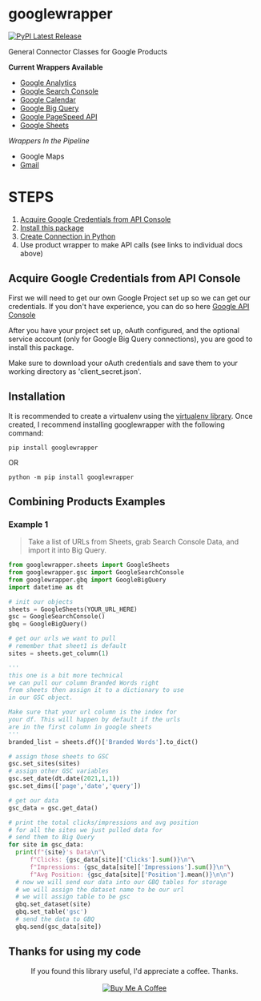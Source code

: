 # googlewrapper

[![PyPI Latest Release](https://img.shields.io/pypi/v/googlewrapper.svg)](https://pypi.org/project/googlewrapper/)

General Connector Classes for Google Products 

__Current Wrappers Available__

 - <a href=https://github.com/jaceiverson/google-wrapper/blob/master/docs/Google%20Analytics.md>Google Analytics</a>
 - <a href=https://github.com/jaceiverson/google-wrapper/blob/master/docs/Google%20Search%20Console.md>Google Search Console</a>
 - <a href=https://github.com/jaceiverson/google-wrapper/blob/master/docs/Google%20Calendar.md>Google Calendar</a>
 - <a href=https://github.com/jaceiverson/google-wrapper/blob/master/docs/Google%20Big%20Query.md>Google Big Query</a>
 - <a href=https://github.com/jaceiverson/google-wrapper/blob/master/docs/Pagespeed%20Insights.md>Google PageSpeed API</a>
 - <a href=https://github.com/jaceiverson/google-wrapper/blob/master/docs/Google%20Sheets.md>Google Sheets</a>

_Wrappers In the Pipeline_
 - Google Maps  
 - <a href=https://github.com/jaceiverson/google-wrapper/blob/master/docs/Gmail.md>Gmail</a>

# STEPS
 1) <a href=https://github.com/jaceiverson/google-wrapper#Acquire-Google-Credentials-from-API-Console>Acquire Google Credentials from API Console</a>
 2) <a href=https://github.com/jaceiverson/google-wrapper#installation>Install this package</a>
 3) <a href=https://github.com/jaceiverson/google-wrapper/blob/master/docs/Google%20Authentication.md>Create Connection in Python</a>
 4) Use product wrapper to make API calls (see links to individual docs above)

## Acquire Google Credentials from API Console
First we will need to get our own Google Project set up so we can get our credentials. If you don't have experience, you can do so here <a href=https://console.cloud.google.com/apis/dashboard>Google API Console</a>

After you have your project set up, oAuth configured, and the optional service account (only for Google Big Query connections), you are good to install this package.

Make sure to download your oAuth credentials and save them to your working directory as 'client_secret.json'.

## Installation
It is recommended to create a virtualenv using the <a href="https://pypi.org/project/virtualenv/" target="_blank">virtualenv library</a>. Once created, I recommend installing googlewrapper with the following command:
```
pip install googlewrapper
```
OR
```
python -m pip install googlewrapper
```

## Combining Products Examples
### Example 1
> Take a list of URLs from Sheets, grab Search Console Data, and import it into Big Query.

```py
from googlewrapper.sheets import GoogleSheets
from googlewrapper.gsc import GoogleSearchConsole
from googlewrapper.gbq import GoogleBigQuery
import datetime as dt

# init our objects
sheets = GoogleSheets(YOUR_URL_HERE)
gsc = GoogleSearchConsole()
gbq = GoogleBigQuery()

# get our urls we want to pull
# remember that sheet1 is default
sites = sheets.get_column(1)

'''
this one is a bit more technical
we can pull our column Branded Words right 
from sheets then assign it to a dictionary to use
in our GSC object.

Make sure that your url column is the index for 
your df. This will happen by default if the urls
are in the first column in google sheets
'''
branded_list = sheets.df()['Branded Words'].to_dict()

# assign those sheets to GSC
gsc.set_sites(sites)
# assign other GSC variables
gsc.set_date(dt.date(2021,1,1))
gsc.set_dims(['page','date','query'])

# get our data
gsc_data = gsc.get_data()

# print the total clicks/impressions and avg position
# for all the sites we just pulled data for
# send them to Big Query
for site in gsc_data:
  print(f"{site}'s Data\n"\
      f"Clicks: {gsc_data[site]['Clicks'].sum()}\n"\
      f"Impressions: {gsc_data[site]['Impressions'].sum()}\n"\
      f"Avg Position: {gsc_data[site]['Position'].mean()}\n\n")
  # now we will send our data into our GBQ tables for storage
  # we will assign the dataset name to be our url
  # we will assign table to be gsc
  gbq.set_dataset(site)
  gbq.set_table('gsc')
  # send the data to GBQ
  gbq.send(gsc_data[site])
```

## Thanks for using my code
<p align="center">
If you found this library useful, I'd appreciate a coffee. Thanks.
<br>
<br>
<a href="https://www.buymeacoffee.com/jaceiverson" target="_blank"><img src="https://www.buymeacoffee.com/assets/img/custom_images/orange_img.png" alt="Buy Me A Coffee" style="height: auto !important;width: auto !important;" ></a>
</p>
